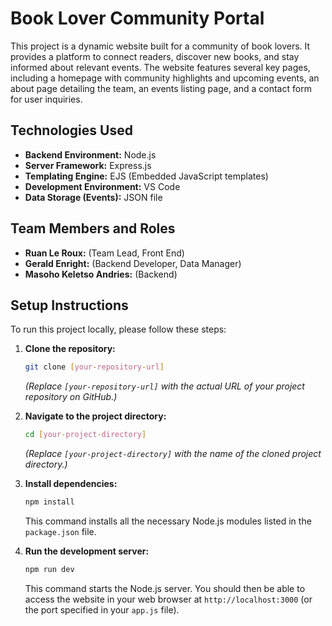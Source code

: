 # Book Lover Community Portal

This project is a dynamic website built for a community of book lovers. It provides a platform to connect readers, discover new books, and stay informed about relevant events. The website features several key pages, including a homepage with community highlights and upcoming events, an about page detailing the team, an events listing page, and a contact form for user inquiries.

## Technologies Used

* **Backend Environment:** Node.js
* **Server Framework:** Express.js
* **Templating Engine:** EJS (Embedded JavaScript templates)
* **Development Environment:** VS Code
* **Data Storage (Events):** JSON file

## Team Members and Roles

* **Ruan Le Roux:** (Team Lead, Front End)
* **Gerald Enright:** (Backend Developer, Data Manager)
* **Masoho Keletso Andries:** (Backend)

## Setup Instructions

To run this project locally, please follow these steps:

1.  **Clone the repository:**
    ```bash
    git clone [your-repository-url]
    ```
    *(Replace `[your-repository-url]` with the actual URL of your project repository on GitHub.)*

2.  **Navigate to the project directory:**
    ```bash
    cd [your-project-directory]
    ```
    *(Replace `[your-project-directory]` with the name of the cloned project directory.)*

3.  **Install dependencies:**
    ```bash
    npm install
    ```
    This command installs all the necessary Node.js modules listed in the `package.json` file.

4.  **Run the development server:**
    ```bash
    npm run dev
    ```
    This command starts the Node.js server. You should then be able to access the website in your web browser at `http://localhost:3000` (or the port specified in your `app.js` file).